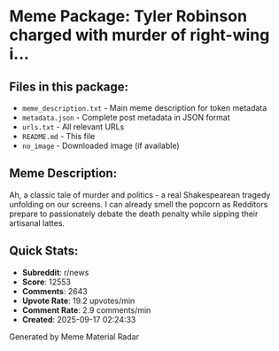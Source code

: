 # Meme Package: Tyler Robinson charged with murder of right-wing i...

## Files in this package:
- `meme_description.txt` - Main meme description for token metadata
- `metadata.json` - Complete post metadata in JSON format
- `urls.txt` - All relevant URLs
- `README.md` - This file
- `no_image` - Downloaded image (if available)

## Meme Description:
Ah, a classic tale of murder and politics - a real Shakespearean tragedy unfolding on our screens. I can already smell the popcorn as Redditors prepare to passionately debate the death penalty while sipping their artisanal lattes.

## Quick Stats:
- **Subreddit**: r/news
- **Score**: 12553
- **Comments**: 2643
- **Upvote Rate**: 19.2 upvotes/min
- **Comment Rate**: 2.9 comments/min
- **Created**: 2025-09-17 02:24:33

Generated by Meme Material Radar
